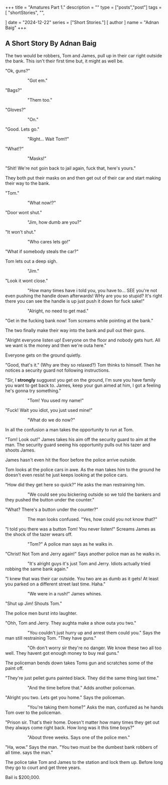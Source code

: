 +++
title = "Amatures Part 1."
description = ""
type = ["posts","post"]
tags = [
    "shortStories",
    "",
    
]
date = "2024-12-22"
series = ["Short Stories."]
[ author ]
  name = "Adnan Baig"
+++

## A Short Story By Adnan Baig


The two would be robbers, Tom and James, pull up in their car right outside the bank. This isn't their first time but, it might as well be.


"Ok, guns?"


                  "Got em."


"Bags?"


                  "Them too."


"Gloves?"


                  "On."


"Good. Lets go."


                  "Right... Wait Tom!!"


"What!?"


                  "Masks!"


"Shit! We're not goin back to jail again, fuck that, here's yours."

They both put their masks on and then get out of their car and start making their way to the bank.

"Tom."


                  "What now!?"


"Door wont shut."


                  "Jim, how dumb are you?"


"It won't shut."


                  "Who cares lets go!"


"What if somebody steals the car?"


Tom lets out a deep sigh.


                  "Jim."


"Look it wont close."


                  "How many times have i told you, you have to... SEE you're not even pushing the handle down afterwards! WHy are you so stupid? It's right there you can see the handle is up just push it down for fuck sake!"


                  "Alright, no need to get mad."


"Get in the fucking bank now! Tom screams while pointing at the bank."

The two finally make their way into the bank and pull out their guns.

"Alright everyone listen up! Everyone on the floor and nobody gets hurt. All we want is the money and then we're outa here."

Everyone gets on the ground quietly.

"Good, that's it." (Why are they so relaxed?) Tom thinks to himself. Then he notices a security guard not following instructions.

"Sir, I **strongly** sugguest you get on the ground, I'm sure you have family you want to get back to. James, keep your gun aimed at him, I got a feeling he's gonna try something."


                  "Tom! You used my name!"

"Fuck! Wait you idiot, you just used mine!"


                  "What do we do now?"

In all the confusion a man takes the opportunity to run at Tom.

"Tom! Look out!" James takes his aim off the security guard to aim at the man. The security guard seeing his opportunity pulls out his tazer and shoots James.

James hasn't even hit the floor before the police arrive outside.

Tom looks at the police cars in awe. As the man takes him to the ground he doesn't even resist he just keeps looking at the police cars.

"How did they get here so quick?" He asks the man restraining him.


                  "We could see you bickering outside so we told the bankers and they pushed the button under the counter."

"What? There's a button under the counter?"


                  The man looks confused. "Yes, how could you not know that?"

"I told you there was a button Tom! You never listen!" Screams James as the shock of the tazer wears off.


                  "Tom?" A police man says as he walks in.

"Christ! Not Tom and Jerry again!" Says another police man as he walks in.


                  "It's alright guys it's just Tom and Jerry. Idiots actually tried robbing the same bank again."

"I knew that was their car outside. You two are as dumb as it gets! At least you parked on a different street last time. Haha."


                  "We were in a rush!" James whines.


"Shut up Jim! Shouts Tom."

The police men burst into laughter.

"Ohh, Tom and Jerry. They aughta make a show outa you two."


                  "You couldn't just hurry up and arrest them could you." Says the man still restraining Tom. "They have guns."


                  "Oh don't worry sir they're no danger. We know these two all too well. They havent got enough money to buy real guns."

The policeman bends down takes Toms gun and scratches some of the paint off.

"They're just pellet guns painted black. They did the same thing last time."


                  "And the time before that." Adds another policeman.

"Alright you two. Lets get you home." Says the policeman.



                  "You're taking them home?" Asks the man, confuzed as he hands Tom over to the policeman.


"Prison sir. That's their home. Doesn't matter how many times they get out they always come right back. How long was it this time boys?"


                  "About three weeks. Says one of the police men."



"Ha, wow." Says the man. "You two must be the dumbest bank robbers of all time. says the man."

The police take Tom and James to the station and lock them up. Before long they go to court and get three years.


Bail is $200,000.
